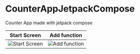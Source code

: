 # CounterAppJetpackCompose
Counter App made with jetpack compose




| Start Screen | Add function |
| --- | --- |
| ![Start Screen](https://user-images.githubusercontent.com/101599761/235725665-95d0b2d0-83d8-4e80-acf3-71aed1486bba.png) | ![Add function](https://user-images.githubusercontent.com/101599761/235726064-84512490-db9e-4143-ae91-2f7d7e8bc62a.png) |<img width="553" alt="minus" src="https://user-images.githubusercontent.com/101599761/235727658-f938635a-c49d-4327-9b58-2d1c30d50d19.png">

